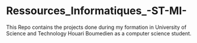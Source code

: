 # Ressources_Informatiques_-ST-MI-
This Repo contains the projects done during my formation in University of Science and Technology Houari Boumedien as a computer science student.
